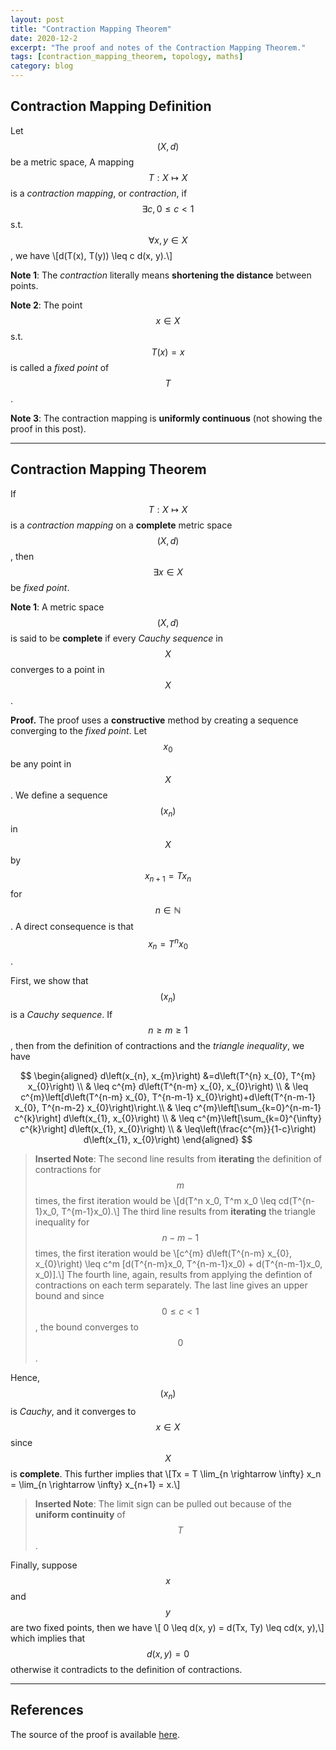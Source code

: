 ```yaml
---
layout: post
title: "Contraction Mapping Theorem"
date: 2020-12-2
excerpt: "The proof and notes of the Contraction Mapping Theorem."
tags: [contraction_mapping_theorem, topology, maths]
category: blog
---
```


## Contraction Mapping Definition

Let $$(X, d)$$ be a metric space, A mapping $$T : X \mapsto X$$ is a *contraction mapping*, or *contraction*, if $$\exists c, 0 \leq c < 1$$ s.t. $$\forall x,y \in X$$, we have \\[d(T(x), T(y)) \leq c d(x, y).\\] 

**Note 1**: The *contraction* literally means **shortening the distance** between points. 

**Note 2**: The point $$x \in X$$ s.t. $$T(x) = x$$ is called a *fixed point* of $$T$$.

**Note 3**: The contraction mapping is **uniformly continuous** (not showing the proof in this post).

-----------------------

## Contraction Mapping Theorem

If $$T: X \mapsto X$$ is a *contraction mapping* on a **complete** metric space $$(X, d)$$, then $$\exists x \in X$$ be *fixed point*.

**Note 1**: A metric space $$(X, d)$$is said to be **complete** if every *Cauchy sequence* in $$X$$ converges to a point in $$X$$.

**Proof.** The proof uses a **constructive** method by creating a sequence converging to the *fixed point*. Let $$x_0$$ be any point in $$X$$. We define a sequence $$(x_n)$$ in $$X$$ by $$x_{n+1} = Tx_n$$ for $$n \in \mathbb{N}$$. A direct consequence is that $$x_n = T^nx_0$$. 

First, we show that $$(x_n)$$ is a *Cauchy sequence*. If $$n \geq m \geq 1$$, then from the definition of contractions and the *triangle inequality*, we have 

$$ 
\begin{aligned}
d\left(x_{n}, x_{m}\right) &=d\left(T^{n} x_{0}, T^{m} x_{0}\right) \\
& \leq c^{m} d\left(T^{n-m} x_{0}, x_{0}\right) \\
& \leq c^{m}\left[d\left(T^{n-m} x_{0}, T^{n-m-1} x_{0}\right)+d\left(T^{n-m-1} x_{0}, T^{n-m-2} x_{0}\right)\right.\\
& \leq c^{m}\left[\sum_{k=0}^{n-m-1} c^{k}\right] d\left(x_{1}, x_{0}\right) \\
& \leq c^{m}\left[\sum_{k=0}^{\infty} c^{k}\right] d\left(x_{1}, x_{0}\right) \\
& \leq\left(\frac{c^{m}}{1-c}\right) d\left(x_{1}, x_{0}\right)
\end{aligned}
$$

> **Inserted Note**: The second line results from **iterating** the definition of contractions for $$m$$ times, the first iteration would be \\[d(T^n x_0, T^m x_0 \leq cd(T^{n-1}x_0, T^{m-1}x_0).\\] The third line results from **iterating** the triangle inequality for $$n-m-1$$ times, the first iteration would be \\[c^{m} d\left(T^{n-m} x_{0}, x_{0}\right) \leq c^m [d(T^{n-m}x_0, T^{n-m-1}x_0) + d(T^{n-m-1}x_0, x_0)].\\] The fourth line, again, results from applying the defintion of contractions on each term separately. The last line gives an upper bound and since $$0 \leq c < 1$$, the bound converges to $$0$$. 


Hence, $$(x_n)$$ is *Cauchy*, and it converges to $$x \in X$$ since $$X$$ is **complete**. This further implies that
\\[Tx = T \lim_{n \rightarrow \infty} x_n = \lim_{n \rightarrow \infty} x_{n+1} = x.\\] 

> **Inserted Note**: The limit sign can be pulled out because of the **uniform continuity** of $$T$$.

Finally, suppose $$x$$ and $$y$$ are two fixed points, then we have 
\\[ 0 \leq d(x, y) = d(Tx, Ty) \leq cd(x, y),\\]
which implies that $$d(x,y) = 0$$ otherwise it contradicts to the definition of contractions.

-----------------
## References

The source of the proof is available [here](https://www.math.ucdavis.edu/~hunter/book/ch3.pdf).

